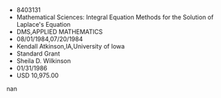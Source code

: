 
* 8403131
* Mathematical Sciences: Integral Equation Methods for the Solution of Laplace's Equation
* DMS,APPLIED MATHEMATICS
* 08/01/1984,07/20/1984
* Kendall Atkinson,IA,University of Iowa
* Standard Grant
* Sheila D. Wilkinson
* 01/31/1986
* USD 10,975.00

nan
